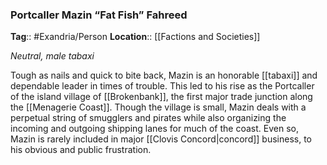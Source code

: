 ### Portcaller Mazin “Fat Fish” Fahreed
**Tag**:: #Exandria/Person
**Location**:: [[Factions and Societies]]

_Neutral, male tabaxi_

Tough as nails and quick to bite back, Mazin is an honorable [[tabaxi]] and dependable leader in times of trouble. This led to his rise as the Portcaller of the island village of [[Brokenbank]], the first major trade junction along the [[Menagerie Coast]]. Though the village is small, Mazin deals with a perpetual string of smugglers and pirates while also organizing the incoming and outgoing shipping lanes for much of the coast. Even so, Mazin is rarely included in major [[Clovis Concord|concord]] business, to his obvious and public frustration.